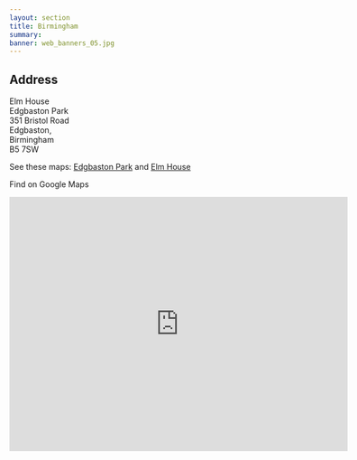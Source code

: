 ```yaml
---
layout: section
title: Birmingham
summary: 
banner: web_banners_05.jpg
---
```





## Address

Elm House <br>
Edgbaston Park <br>
351 Bristol Road <br>
Edgbaston, <br>
Birmingham <br>
B5 7SW

See these maps: [Edgbaston Park](https://www.wiki.ed.ac.uk/download/attachments/652697399/Edgbaston%20Park%20Map.pdf?version=1&modificationDate=1728400970000&api=v2) and [Elm House](https://www.wiki.ed.ac.uk/download/attachments/652697399/Elm%20House%20Location%20and%20Directions%202024-25.pdf?version=1&modificationDate=1728400986000&api=v2)

Find on Google Maps


<iframe src="https://www.google.com/maps/embed?pb=!1m18!1m12!1m3!1d2431.6664498345253!2d-1.92730388734138!3d52.44895674136983!2m3!1f0!2f0!3f0!3m2!1i1024!2i768!4f13.1!3m3!1m2!1s0x4870bc344f8dc423%3A0x3d9ca922026dca93!2sElm%20House%2C%20Business%20Park%2C%20351%20Bristol%20Rd%2C%20Birmingham%20B5%207SW!5e0!3m2!1sen!2suk!4v1728459862532!5m2!1sen!2suk" width="600" height="450" style="border:0;" allowfullscreen="" loading="lazy" referrerpolicy="no-referrer-when-downgrade"></iframe>

